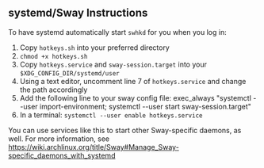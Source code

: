 ## systemd/Sway Instructions

To have systemd automatically start `swhkd` for you when you log in:

1. Copy `hotkeys.sh` into your preferred directory
2. `chmod +x hotkeys.sh`
3. Copy `hotkeys.service` and `sway-session.target` into your `$XDG_CONFIG_DIR/systemd/user`
4. Using a text editor, uncomment line 7 of `hotkeys.service` and change the path accordingly
5. Add the following line to your sway config file:
      exec_always "systemctl --user import-environment; systemctl --user start sway-session.target"
6. In a terminal: `systemctl --user enable hotkeys.service`

You can use services like this to start other Sway-specific daemons, as well. For more information, see https://wiki.archlinux.org/title/Sway#Manage_Sway-specific_daemons_with_systemd
